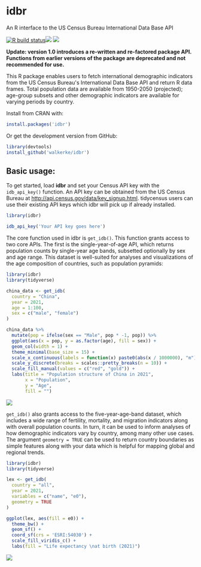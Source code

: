 # idbr
An R interface to the US Census Bureau International Data Base API

<!-- badges: start -->
  [![R build status](https://github.com/walkerke/idbr/workflows/R-CMD-check/badge.svg)](https://github.com/walkerke/idbr/actions)![](http://www.r-pkg.org/badges/version/idbr)  ![](http://cranlogs.r-pkg.org/badges/idbr)
  <!-- badges: end -->

__Update: version 1.0 introduces a re-written and re-factored package API.  Functions from earlier versions of the package are deprecated and not recommended for use.__

This R package enables users to fetch international demographic indicators from the US Census Bureau's International Data Base API and return R data frames.  Total population data are available from 1950-2050 (projected); age-group subsets and other demographic indicators are available for varying periods by country.  

Install from CRAN with: 

```r
install.packages('idbr')
```

Or get the development version from GitHub: 

```r
library(devtools)
install_github('walkerke/idbr')
```

## Basic usage: 

To get started, load __idbr__ and set your Census API key with the `idb_api_key()` function.  An API key can be obtained from the US Census Bureau at <http://api.census.gov/data/key_signup.html>.  tidycensus users can use their existing API keys which idbr will pick up if already installed.

```r
library(idbr)

idb_api_key('Your API key goes here')
```

The core function used in idbr is `get_idb()`.  This function grants access to two core APIs.  The first is the single-year-of-age API, which returns population counts by single-year age bands, subsetted optionally by sex and age range.   This dataset is well-suited for analyses and visualizations of the age composition of countries, such as population pyramids: 

```r
library(idbr)
library(tidyverse)

china_data <- get_idb(
  country = "China",
  year = 2021,
  age = 1:100,
  sex = c("male", "female")
) 

china_data %>%
  mutate(pop = ifelse(sex == "Male", pop * -1, pop)) %>%
  ggplot(aes(x = pop, y = as.factor(age), fill = sex)) + 
  geom_col(width = 1) + 
  theme_minimal(base_size = 15) + 
  scale_x_continuous(labels = function(x) paste0(abs(x / 1000000), "m")) + 
  scale_y_discrete(breaks = scales::pretty_breaks(n = 10)) + 
  scale_fill_manual(values = c("red", "gold")) + 
  labs(title = "Population structure of China in 2021",
       x = "Population",
       y = "Age",
       fill = "")


```

<img src="https://walker-data.com/img/china_pyramid.png">

`get_idb()` also grants access to the five-year-age-band dataset, which includes a wide range of fertility, mortality, and migration indicators along with overall population counts.  In turn, it can be used to inform analyses of how demographic indicators vary by country, among many other use cases. The argument `geometry = TRUE` can be used to return country boundaries as simple features along with your data which is helpful for mapping global and regional trends.  

```r
library(idbr)
library(tidyverse)

lex <- get_idb(
  country = "all",
  year = 2021,
  variables = c("name", "e0"),
  geometry = TRUE
)

ggplot(lex, aes(fill = e0)) + 
  theme_bw() + 
  geom_sf() + 
  coord_sf(crs = 'ESRI:54030') + 
  scale_fill_viridis_c() + 
  labs(fill = "Life expectancy \nat birth (2021)")
```

<img src="https://walker-data.com/img/lex_map.png">


